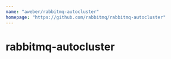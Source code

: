 ```yaml
---
name: "aweber/rabbitmq-autocluster"
homepage: "https://github.com/rabbitmq/rabbitmq-autocluster"
---
```

# rabbitmq-autocluster
